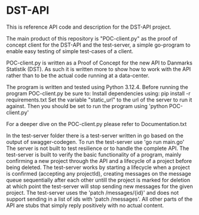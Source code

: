 # DST-API
This is reference API code and description for the DST-API project.

The main product of this repository is "POC-client.py" as the proof of concept client for the DST-API and the test-server, a simple go-program to enable easy testing of simple test-cases of a client.

POC-client.py is written as a Proof of Concept for the new API to Danmarks Statistik (DST). As such it is written more to show how to work with the API rather than to be the actual code running at a data-center.

The program is written and tested using Python 3.12.4.
Before running the program POC-client.py be sure to:
Install dependencies using: pip install -r requirements.txt
Set the variable "static_url" to the url of the server to run it against.
Then you should be set to run the program using 'python POC-client.py'

For a deeper dive on the POC-client.py please refer to Documentation.txt

In the test-server folder there is a test-server written in go based on the output of swagger-codegen.
To run the test-server use 'go run main.go'
The server is not built to test resilience or to handle the complete API. The test-server is built to verify the basic functionality of a program, mainly confirming a new project through the API and a lifecycle of a project before being deleted.
The test-server works by starting a lifecycle when a project is confirmed (accepting any projectId), creating messages on the message queue sequentially after each other untill the project is marked for deletion at which point the test-server will stop sending new messages for the given project.
The test-server uses the 'patch /messages/{id}' and does not support sending in a list of ids with 'patch /messages'.
All other parts of the API are stubs that simply reply positively with no actual content.